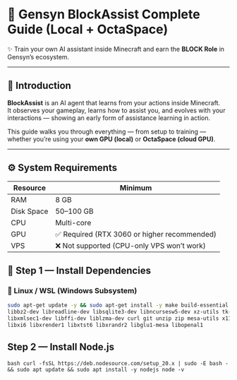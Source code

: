 # 🧠 Gensyn BlockAssist Complete Guide (Local + OctaSpace)

✨ Train your own AI assistant inside Minecraft and earn the **BLOCK Role** in Gensyn’s ecosystem.

---

## 📘 Introduction

**BlockAssist** is an AI agent that learns from your actions inside Minecraft.  
It observes your gameplay, learns how to assist you, and evolves with your interactions — showing an early form of assistance learning in action.

This guide walks you through everything — from setup to training — whether you’re using your **own GPU (local)** or **OctaSpace (cloud GPU)**.

---

## ⚙️ System Requirements

| Resource | Minimum |
|-----------|----------|
| RAM | 8 GB |
| Disk Space | 50–100 GB |
| CPU | Multi-core |
| GPU | ✅ Required (RTX 3060 or higher recommended) |
| VPS | ❌ Not supported (CPU-only VPS won’t work) |


## 🧰 Step 1 — Install Dependencies

### 🐧 Linux / WSL (Windows Subsystem)

```bash
sudo apt-get update -y && sudo apt-get install -y make build-essential gcc libssl-dev zlib1g-dev \
libbz2-dev libreadline-dev libsqlite3-dev libncursesw5-dev xz-utils tk-dev libxml2-dev \
libxmlsec1-dev libffi-dev liblzma-dev curl git unzip zip mesa-utils x11-apps x11-xserver-utils \
libxi6 libxrender1 libxtst6 libxrandr2 libglu1-mesa libopenal1
```

## Step 2 — Install Node.js

`bash
curl -fsSL https://deb.nodesource.com/setup_20.x | sudo -E bash - && sudo apt update && sudo apt install -y nodejs node -v
`
